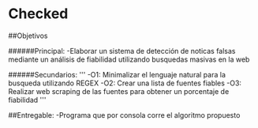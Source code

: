 # Checked
##Objetivos

######Principal:
-Elaborar un sistema de detección de noticas falsas mediante un análisis de fiabilidad utilizando busquedas masivas en la web

######Secundarios:
'''
-O1: Minimalizar el lenguaje natural para la busqueda utilizando REGEX
-O2: Crear una lista de fuentes fiables
-O3: Realizar web scraping de las fuentes para obtener un porcentaje de fiabilidad
'''

##Entregable:
-Programa que por consola corre el algoritmo propuesto
